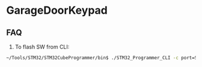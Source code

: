 # GarageDoorKeypad


## FAQ
1. To flash SW from CLI:
```sh
~/Tools/STM32/STM32CubeProgrammer/bin$ ./STM32_Programmer_CLI -c port=SWD reset=Hwrst -d ~/Projects/GarageDoorKeypad/.pio/build/disco_f051r8/firmware.elf
```